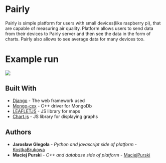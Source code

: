 # Pairly

Pairly is simple platform for users with small devices(like raspberry pi), that are capable of measuring air quality. Platform allows users to send data from their devices to Pairly server and then see the data in the form of charts. Pairly also allows to see average data for many devices too.

# Example run

![](sample.gif)

## Built With

- [Django](https://www.djangoproject.com) - The web framework used
- [Mongo-cxx](https://github.com/mongodb/mongo-cxx-driver) - C++ driver for MongoDb
- [LEAFLETJS](https://leafletjs.com/) - JS library for maps
- [Chart.js](https://www.chartjs.org/) - JS library for displaying graphs

## Authors

- **Jarosław Glegoła** - _Python and javascript side of platform_ - [KostkaBrukowa](https://github.com/KostkaBrukowa)
- **Maciej Purski** - _C++ and database side of platform_ - [MaciejPurski](https://github.com/MaciejPurski)
